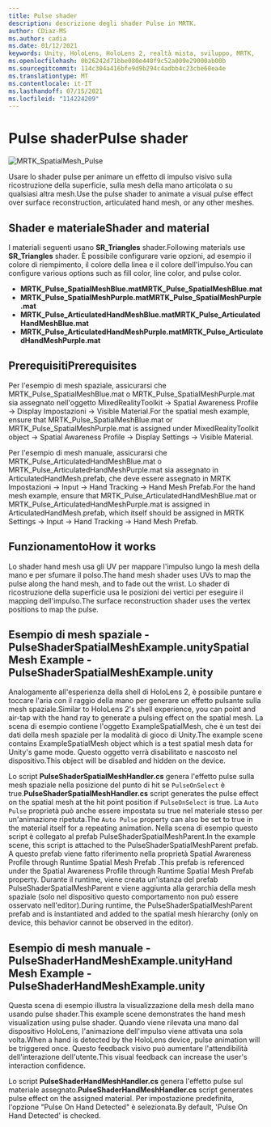 ```yaml
---
title: Pulse shader
description: descrizione degli shader Pulse in MRTK.
author: CDiaz-MS
ms.author: cadia
ms.date: 01/12/2021
keywords: Unity, HoloLens, HoloLens 2, realtà mista, sviluppo, MRTK,
ms.openlocfilehash: 0b26242d71bbe080e440f9c52a009e29000ab00b
ms.sourcegitcommit: 114c304a416bfe9d9b294c4adbb4c23cbe60ea4e
ms.translationtype: MT
ms.contentlocale: it-IT
ms.lasthandoff: 07/15/2021
ms.locfileid: "114224209"
---
```

# <a name="pulse-shader"></a><span data-ttu-id="4f3ce-104">Pulse shader</span><span class="sxs-lookup"><span data-stu-id="4f3ce-104">Pulse shader</span></span>

![MRTK_SpatialMesh_Pulse](https://user-images.githubusercontent.com/13754172/68261851-3489e200-fff6-11e9-9f6c-5574a7dd8db7.gif)

<span data-ttu-id="4f3ce-106">Usare lo shader pulse per animare un effetto di impulso visivo sulla ricostruzione della superficie, sulla mesh della mano articolata o su qualsiasi altra mesh.</span><span class="sxs-lookup"><span data-stu-id="4f3ce-106">Use the pulse shader to animate a visual pulse effect over surface reconstruction, articulated hand mesh, or any other meshes.</span></span>

## <a name="shader-and-material"></a><span data-ttu-id="4f3ce-107">Shader e materiale</span><span class="sxs-lookup"><span data-stu-id="4f3ce-107">Shader and material</span></span>

<span data-ttu-id="4f3ce-108">I materiali seguenti usano **SR_Triangles** shader.</span><span class="sxs-lookup"><span data-stu-id="4f3ce-108">Following materials use **SR_Triangles** shader.</span></span> <span data-ttu-id="4f3ce-109">È possibile configurare varie opzioni, ad esempio il colore di riempimento, il colore della linea e il colore dell'impulso.</span><span class="sxs-lookup"><span data-stu-id="4f3ce-109">You can configure various options such as fill color, line color, and pulse color.</span></span>

- <span data-ttu-id="4f3ce-110">**MRTK_Pulse_SpatialMeshBlue.mat**</span><span class="sxs-lookup"><span data-stu-id="4f3ce-110">**MRTK_Pulse_SpatialMeshBlue.mat**</span></span> 
- <span data-ttu-id="4f3ce-111">**MRTK_Pulse_SpatialMeshPurple.mat**</span><span class="sxs-lookup"><span data-stu-id="4f3ce-111">**MRTK_Pulse_SpatialMeshPurple.mat**</span></span> 
- <span data-ttu-id="4f3ce-112">**MRTK_Pulse_ArticulatedHandMeshBlue.mat**</span><span class="sxs-lookup"><span data-stu-id="4f3ce-112">**MRTK_Pulse_ArticulatedHandMeshBlue.mat**</span></span> 
- <span data-ttu-id="4f3ce-113">**MRTK_Pulse_ArticulatedHandMeshPurple.mat**</span><span class="sxs-lookup"><span data-stu-id="4f3ce-113">**MRTK_Pulse_ArticulatedHandMeshPurple.mat**</span></span> 

## <a name="prerequisites"></a><span data-ttu-id="4f3ce-114">Prerequisiti</span><span class="sxs-lookup"><span data-stu-id="4f3ce-114">Prerequisites</span></span>

<span data-ttu-id="4f3ce-115">Per l'esempio di mesh spaziale, assicurarsi che MRTK_Pulse_SpatialMeshBlue.mat o MRTK_Pulse_SpatialMeshPurple.mat sia assegnato nell'oggetto MixedRealityToolkit -> Spatial Awareness Profile -> Display Impostazioni -> Visible Material.</span><span class="sxs-lookup"><span data-stu-id="4f3ce-115">For the spatial mesh example, ensure that MRTK_Pulse_SpatialMeshBlue.mat or MRTK_Pulse_SpatialMeshPurple.mat is assigned under MixedRealityToolkit object -> Spatial Awareness Profile -> Display Settings -> Visible Material.</span></span>

<span data-ttu-id="4f3ce-116">Per l'esempio di mesh manuale, assicurarsi che MRTK_Pulse_ArticulatedHandMeshBlue.mat o MRTK_Pulse_ArticulatedHandMeshPurple.mat sia assegnato in ArticulatedHandMesh.prefab, che deve essere assegnato in MRTK Impostazioni -> Input -> Hand Tracking -> Hand Mesh Prefab.</span><span class="sxs-lookup"><span data-stu-id="4f3ce-116">For the hand mesh example, ensure that MRTK_Pulse_ArticulatedHandMeshBlue.mat or MRTK_Pulse_ArticulatedHandMeshPurple.mat is assigned in ArticulatedHandMesh.prefab, which itself should be assigned in MRTK Settings -> Input -> Hand Tracking -> Hand Mesh Prefab.</span></span>

## <a name="how-it-works"></a><span data-ttu-id="4f3ce-117">Funzionamento</span><span class="sxs-lookup"><span data-stu-id="4f3ce-117">How it works</span></span>

<span data-ttu-id="4f3ce-118">Lo shader hand mesh usa gli UV per mappare l'impulso lungo la mesh della mano e per sfumare il polso.</span><span class="sxs-lookup"><span data-stu-id="4f3ce-118">The hand mesh shader uses UVs to map the pulse along the hand mesh, and to fade out the wrist.</span></span> <span data-ttu-id="4f3ce-119">Lo shader di ricostruzione della superficie usa le posizioni dei vertici per eseguire il mapping dell'impulso.</span><span class="sxs-lookup"><span data-stu-id="4f3ce-119">The surface reconstruction shader uses the vertex positions to map the pulse.</span></span>

## <a name="spatial-mesh-example---pulseshaderspatialmeshexampleunity"></a><span data-ttu-id="4f3ce-120">Esempio di mesh spaziale - PulseShaderSpatialMeshExample.unity</span><span class="sxs-lookup"><span data-stu-id="4f3ce-120">Spatial Mesh Example - PulseShaderSpatialMeshExample.unity</span></span>

<span data-ttu-id="4f3ce-121">Analogamente all'esperienza della shell di HoloLens 2, è possibile puntare e toccare l'aria con il raggio della mano per generare un effetto pulsante sulla mesh spaziale.</span><span class="sxs-lookup"><span data-stu-id="4f3ce-121">Similar to HoloLens 2's shell experience, you can point and air-tap with the hand ray to generate a pulsing effect on the spatial mesh.</span></span> <span data-ttu-id="4f3ce-122">La scena di esempio contiene l'oggetto ExampleSpatialMesh, che è un test dei dati della mesh spaziale per la modalità di gioco di Unity.</span><span class="sxs-lookup"><span data-stu-id="4f3ce-122">The example scene contains ExampleSpatialMesh object which is a test spatial mesh data for Unity's game mode.</span></span> <span data-ttu-id="4f3ce-123">Questo oggetto verrà disabilitato e nascosto nel dispositivo.</span><span class="sxs-lookup"><span data-stu-id="4f3ce-123">This object will be disabled and hidden on the device.</span></span>

<span data-ttu-id="4f3ce-124">Lo script **PulseShaderSpatialMeshHandler.cs** genera l'effetto pulse sulla mesh spaziale nella posizione del punto di hit se `PulseOnSelect` è true.</span><span class="sxs-lookup"><span data-stu-id="4f3ce-124">**PulseShaderSpatialMeshHandler.cs** script generates the pulse effect on the spatial mesh at the hit point position if `PulseOnSelect` is true.</span></span> <span data-ttu-id="4f3ce-125">La  `Auto Pulse` proprietà può anche essere impostata su true nel materiale stesso per un'animazione ripetuta.</span><span class="sxs-lookup"><span data-stu-id="4f3ce-125">The  `Auto Pulse` property can also be set to true in the material itself for a repeating animation.</span></span>  <span data-ttu-id="4f3ce-126">Nella scena di esempio questo script è collegato al prefab PulseShaderSpatialMeshParent.</span><span class="sxs-lookup"><span data-stu-id="4f3ce-126">In the example scene, this script is attached to the PulseShaderSpatialMeshParent prefab.</span></span>  <span data-ttu-id="4f3ce-127">A questo prefab viene fatto riferimento nella proprietà Spatial Awareness Profile through Runtime Spatial Mesh Prefab .</span><span class="sxs-lookup"><span data-stu-id="4f3ce-127">This prefab is referenced under the Spatial Awareness Profile through Runtime Spatial Mesh Prefab property.</span></span> <span data-ttu-id="4f3ce-128">Durante il runtime, viene creata un'istanza del prefab PulseShaderSpatialMeshParent e viene aggiunta alla gerarchia della mesh spaziale (solo nel dispositivo questo comportamento non può essere osservato nell'editor).</span><span class="sxs-lookup"><span data-stu-id="4f3ce-128">During runtime, the PulseShaderSpatialMeshParent prefab and is instantiated and added to the spatial mesh hierarchy (only on device, this behavior cannot be observed in the editor).</span></span>

## <a name="hand-mesh-example---pulseshaderhandmeshexampleunity"></a><span data-ttu-id="4f3ce-129">Esempio di mesh manuale - PulseShaderHandMeshExample.unity</span><span class="sxs-lookup"><span data-stu-id="4f3ce-129">Hand Mesh Example - PulseShaderHandMeshExample.unity</span></span>

<span data-ttu-id="4f3ce-130">Questa scena di esempio illustra la visualizzazione della mesh della mano usando pulse shader.</span><span class="sxs-lookup"><span data-stu-id="4f3ce-130">This example scene demonstrates the hand mesh visualization using pulse shader.</span></span> <span data-ttu-id="4f3ce-131">Quando viene rilevata una mano dal dispositivo HoloLens, l'animazione dell'impulso viene attivata una sola volta.</span><span class="sxs-lookup"><span data-stu-id="4f3ce-131">When a hand is detected by the HoloLens device, pulse animation will be triggered once.</span></span> <span data-ttu-id="4f3ce-132">Questo feedback visivo può aumentare l'attendibilità dell'interazione dell'utente.</span><span class="sxs-lookup"><span data-stu-id="4f3ce-132">This visual feedback can increase the user's interaction confidence.</span></span> 

<span data-ttu-id="4f3ce-133">Lo script **PulseShaderHandMeshHandler.cs** genera l'effetto pulse sul materiale assegnato.</span><span class="sxs-lookup"><span data-stu-id="4f3ce-133">**PulseShaderHandMeshHandler.cs** script generates pulse effect on the assigned material.</span></span> <span data-ttu-id="4f3ce-134">Per impostazione predefinita, l'opzione "Pulse On Hand Detected" è selezionata.</span><span class="sxs-lookup"><span data-stu-id="4f3ce-134">By default, 'Pulse On Hand Detected' is checked.</span></span>
